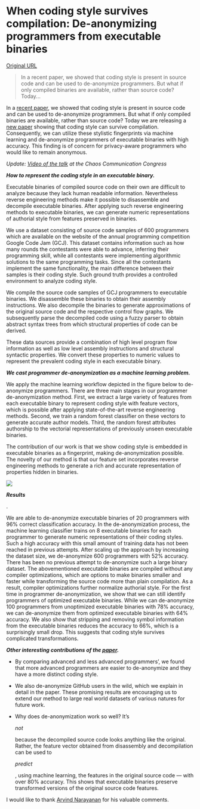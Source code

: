 # When coding style survives compilation: De-anonymizing programmers from executable binaries

[Original URL](https://freedom-to-tinker.com/blog/aylin/when-coding-style-survives-compilation-de-anonymizing-programmers-from-executable-binaries/)

> In a recent paper, we showed that coding style is present in source code and can be used to de-anonymize programmers. But what if only compiled binaries are available, rather than source code? Today...

<span>In a <a href="http://www.princeton.edu/~aylinc/papers/caliskan-islam_deanonymizing.pdf">recent paper</a>, we showed that coding style is present in source code and can be used to de-anonymize programmers. But what if only compiled binaries are available, rather than source code? Today we are releasing a <a href="http://www.princeton.edu/~aylinc/papers/caliskan-islam_when.pdf">new paper</a> showing that coding style can survive compilation. Consequently, we can utilize these stylistic fingerprints via machine learning and de-anonymize programmers of executable binaries with high accuracy. This finding is of concern for privacy-aware programmers who would like to remain anonymous.</span>

_Update: [Video of the talk](https://media.ccc.de/v/32c3-7491-de-anonymizing_programmers#video) at the Chaos Communication Congress_

**_How to represent the coding style in an executable binary._**

<span>Executable binaries of compiled source code on their own are difficult to analyze because they lack human readable information. Nevertheless reverse engineering methods make it possible to disassemble and decompile executable binaries. After applying such reverse engineering methods to executable binaries, we can generate numeric representations of authorial style from features preserved in binaries. </span>

<span>We use a dataset consisting of source code samples of 600 programmers which are available on the website of the annual programming competition Google Code Jam (GCJ). This dataset contains information such as how many rounds the contestants were able to advance, inferring their programming skill, while all contestants were implementing algorithmic solutions to the same programming tasks. Since all the contestants implement the same functionality, the main difference between their samples is their coding style. Such ground truth provides a controlled environment to analyze coding style.</span>

<span>We compile the source code samples of GCJ programmers to executable binaries. We disassemble these binaries to obtain their assembly instructions. We also decompile the binaries to generate approximations of the original source code and the respective control flow graphs. We subsequently parse the decompiled code using a fuzzy parser to obtain abstract syntax trees from which structural properties of code can be derived.</span>

<span>These data sources provide a combination of high level program flow information as well as low level assembly instructions and structural syntactic properties. We convert these properties to numeric values to represent the prevalent coding style in each executable binary.</span>

**_We cast programmer de-anonymization as a machine learning problem._**

<span>We apply the machine learning workflow depicted in the figure below to de-anonymize programmers. There are three main stages in our programmer de-anonymization method. First, we extract a large variety of features from each executable binary to represent coding style with feature vectors, which is possible after applying state-of-the-art reverse engineering methods. Second, we train a random forest classifier on these vectors to generate accurate author models. Third, the random forest attributes authorship to the vectorial representations of previously unseen executable binaries. </span>

<span>The contribution of our work is that we show coding style is embedded in executable binaries as a fingerprint, making de-anonymization possible. The novelty of our method is that our feature set incorporates reverse engineering methods to generate a rich and accurate representation of properties hidden in binaries.</span>

![](http://www.princeton.edu/~aylinc/files/workFlow.png)

**_Results_**

<span>.</span>

<span>We are able to de-anonymize executable binaries of 20 programmers with 96% correct classification accuracy. In the de-anonymization process, the machine learning classifier trains on 8 executable binaries for each programmer to generate numeric representations of their coding styles. Such a high accuracy with this small amount of training data has not been reached in previous attempts. After scaling up the approach by increasing the dataset size, we de-anonymize 600 programmers with 52% accuracy. There has been no previous attempt to de-anonymize such a large binary dataset. The abovementioned executable binaries are compiled without any compiler optimizations, which are options to make binaries smaller and faster while transforming the source code more than plain compilation. As a result, compiler optimizations further normalize authorial style. For the first time in programmer de-anonymization, we show that we can still identify programmers of optimized executable binaries. While we can de-anonymize 100 programmers from unoptimized executable binaries with 78% accuracy, we can de-anonymize them from optimized executable binaries with 64% accuracy. We also show that stripping and removing symbol information from the executable binaries reduces the accuracy to 66%, which is a surprisingly small drop. This suggests that coding style survives complicated transformations.</span>

**_Other interesting contributions of the [paper](http://www.princeton.edu/~aylinc/papers/caliskan-islam_when.pdf)._**

- <span>By comparing advanced and less advanced programmers’, we found that more advanced programmers are easier to de-anonymize and they have a more distinct coding style. </span>

- <span>We also de-anonymize GitHub users in the wild, which we explain in detail in the paper. These promising results are encouraging us to extend our method to large real world datasets of various natures for future work.</span>

- <span>Why does de-anonymization work so well? It’s </span>

  _<span>not </span>_

  <span>because the decompiled source code looks anything like the original. Rather, the feature vector obtained from disassembly and decompilation can be used to </span>

  _<span>predict</span>_

  <span>, using machine learning, the features in the original source code — with over 80% accuracy. This shows that executable binaries preserve transformed versions of the original source code features. </span>

I would like to thank [Arvind Narayanan](http://randomwalker.info) for his valuable comments.
